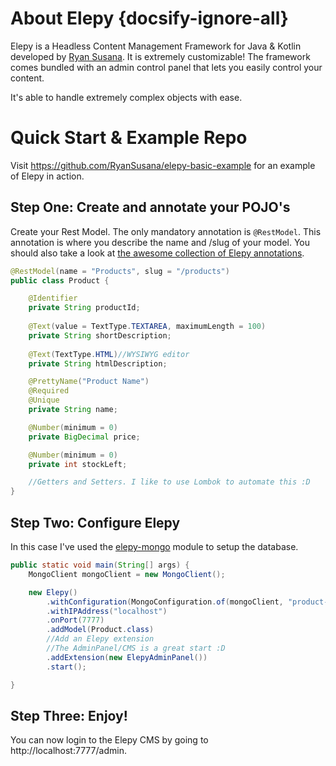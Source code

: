 # About Elepy {docsify-ignore-all}

Elepy is a Headless Content Management Framework for Java & Kotlin developed by [Ryan Susana](https://ryansusana.com/). It is extremely customizable! The framework comes bundled with an admin control panel that lets you easily control your content.

It's able to handle extremely complex objects with ease.




# Quick Start & Example Repo
Visit https://github.com/RyanSusana/elepy-basic-example for an example of Elepy in action.


## Step One: Create and annotate your POJO's
Create your Rest Model. The only mandatory annotation is `@RestModel`. This annotation is where you describe the name and /slug of your model. You should also take a look at [the awesome collection of Elepy annotations](https://elepy.com/docs/annotations). 
``` java
@RestModel(name = "Products", slug = "/products")
public class Product {

    @Identifier
    private String productId;
    
    @Text(value = TextType.TEXTAREA, maximumLength = 100)
    private String shortDescription;
    
    @Text(TextType.HTML)//WYSIWYG editor
    private String htmlDescription;

    @PrettyName("Product Name")
    @Required
    @Unique
    private String name;

    @Number(minimum = 0)
    private BigDecimal price;

    @Number(minimum = 0)
    private int stockLeft;

    //Getters and Setters. I like to use Lombok to automate this :D
}
```
## Step Two: Configure Elepy
In this case I've used the [elepy-mongo](https://github.com/RyanSusana/elepy/tree/master/mongo) module to setup the database.
``` java
public static void main(String[] args) {
    MongoClient mongoClient = new MongoClient();

    new Elepy()
        .withConfiguration(MongoConfiguration.of(mongoClient, "product-db"))
        .withIPAddress("localhost")
        .onPort(7777)
        .addModel(Product.class)
        //Add an Elepy extension
        //The AdminPanel/CMS is a great start :D
        .addExtension(new ElepyAdminPanel())
        .start();

}
```
## Step Three: Enjoy!
You can now login to the Elepy CMS by going to http://localhost:7777/admin.
